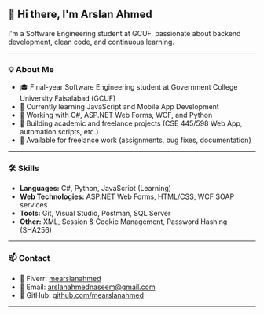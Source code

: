 ## 👋 Hi there, I'm Arslan Ahmed

I'm a Software Engineering student at GCUF, passionate about backend development, clean code, and continuous learning.

---

### 💡 About Me

- 🎓 Final-year Software Engineering student at Government College University Faisalabad (GCUF)
- 🌱 Currently learning JavaScript and Mobile App Development
- 🔧 Working with C#, ASP.NET Web Forms, WCF, and Python
- 📁 Building academic and freelance projects (CSE 445/598 Web App, automation scripts, etc.)
- 💬 Available for freelance work (assignments, bug fixes, documentation)

---

### 🛠️ Skills

- **Languages:** C#, Python, JavaScript (Learning)
- **Web Technologies:** ASP.NET Web Forms, HTML/CSS, WCF SOAP services
- **Tools:** Git, Visual Studio, Postman, SQL Server
- **Other:** XML, Session & Cookie Management, Password Hashing (SHA256)

---

### 📫 Contact

- 🔗 Fiverr: [mearslanahmed](https://www.fiverr.com/mearslanahmed)
- 📧 Email: arslanahmednaseem@gmail.com
- 💼 GitHub: [github.com/mearslanahmed](https://github.com/mearslanahmed)

---

<!-- Optional GitHub Stats -->
<!--
![Arslan's GitHub Stats](https://github-readme-stats.vercel.app/api?username=mearslanahmed&show_icons=true&theme=default)
-->
